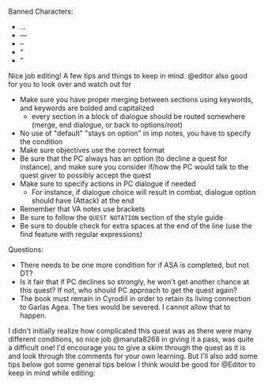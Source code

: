 Banned Characters:
- …
- —
- –
- “
- ”


Nice job editing! A few tips and things to keep in mind. @editor also good for you to look over and watch out for
- Make sure you have proper merging between sections using keywords, and keywords are bolded and capitalized
	- every section in a block of dialogue should be routed somewhere (merge, end dialogue, or back to options/root)
- No use of "default" "stays on option" in imp notes, you have to specify the condition
- Make sure objectives use the correct format
- Be sure that the PC always has an option (to decline a quest for instance), and make sure you consider if/how the PC would talk to the quest giver to possibly accept the quest
- Make sure to specify actions in PC dialogue if needed
	- For instance, if dialogue choice will result in combat, dialogue option should have (Attack) at the end
- Remember that VA notes use brackets
- Be sure to follow the `QUEST NOTATION` section of the style guide
- Be sure to double check for extra spaces at the end of the line (use the find feature with regular expressions)


Questions:
- There needs to be one more condition for if ASA is completed, but not DT?
- Is it fair that if PC declines so strongly, he won't get another chance at this quest? If not, who should PC approach to get the quest again?
- The book must remain in Cyrodiil in order to retain its living connection to Garlas Agea. The ties would be severed. I cannot allow that to happen.


I didn't initially realize how complicated this quest was as there were many different conditions, so nice job @maruta8268 in giving it a pass, was quite a difficult one! I'd encourage you to give a skim through the quest as it is and look through the comments for your own learning. But I'll also add some tips below got some general tips below I think would be good for @Editor to keep in mind while editing: